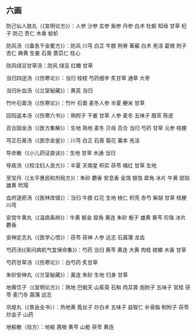 ## 六画

防己仙人肢丸（《宣明论方》）：人参 沙参 玄参 紫参 丹参 白术 牡蛎 知母 甘草 杞子 防己 杏仁 木香 蛤蚧

防风汤（《备急千金要方》）：防风 川芎 白芷 牛膝 狗脊 萆薢 白术 羌活 葛根 附子 杏仁 麻黄 生姜 石膏 薏苡仁 桂心

防风绿豆甘草汤：防风 绿豆 红糖 甘草

当归四逆汤（《伤寒论》）：当归 桂枝 芍药细辛 炙甘草 通草 大枣

当归补血汤（《兰室秘藏》）：黄芪 当归

竹叶石膏汤（《伤寒论》）：竹叶 石膏 麦冬人参 半夏 粳米 甘草

回阳返本汤（《伤寒六书》）：熟附子 干姜 甘草 人参 麦冬 五味子 腊茶 陈皮

百合固金汤（《医方集解》）：生地 熟地 麦冬 贝母 百合 当归 芍药 甘草 元参 桔梗

芎芷石膏汤（《医宗金鉴》）：川芎 白芷 石膏 菊花 藁本 羌活

导赤散（《小儿药证直诀》)：生地 甘草 木通 当归

导痰汤（《校注妇人良方》）：半夏 天南星 枳实 茯苓 橘红 甘草 生地

至宝丹（《太平惠民和剂局方》)：朱砂 麝香 安息香 金箔 银箔 犀角 冰片 牛黄 琥珀 雄黄 玳瑁

血府逐瘀汤（《医林改错》）：当归 牛膝 红花  生地 桃仁 枳壳 赤芍 柴胡 甘草 桔梗 川芎

安宫牛黄丸（《温病条辨》)：牛黄 郁金 犀角 黄连 朱砂 栀子 雄黄 黄芩 珍珠 冰片 麝香

安神定志丸（《医学心悟》）：茯苓 茯神 人参 远志 石菖蒲 龙齿

芍药汤(《索问病机气宜保命集》)：芍药 当归 黄芩 黄连 大黄 肉桂 槟榔 木香 甘草

芍药甘草汤（《伤寒论》）：白芍药 炙甘草

朱砂安神丸（《兰室秘藏》）：黃连 朱砂 生地 归身 甘草

地黄饮子（《宣明论方》）：熟地 巴戟天  山茱萸 石斛 肉苁蓉 炮附子 五味子 官桂 茯苓 麦门冬 菖蒲 远志

巩堤丸（《景岳全书））：热地黄 菟丝子 炒白术 五味子 益智仁 补骨脂 制附子 茯苓 炒韭子 山药

地榆散（验方）：地榆 茜根 黄芩 山栀 茯苓 黄连
